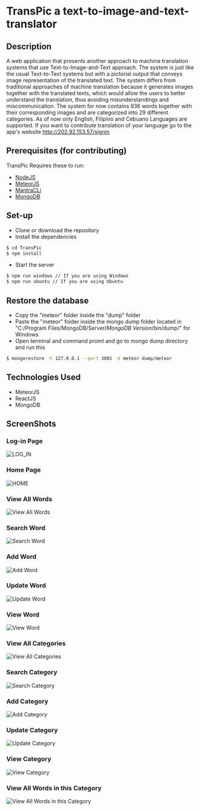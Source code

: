 # TransPic a text-to-image-and-text-translator

## Description
A web application that presents another approach to machine translation systems that use Text-to-Image-and-Text approach. The system is just like the usual Text-to-Text systems but with a pictorial output that conveys image representation of the translated text. The system differs from traditional approaches of machine translation because it generates images together with the translated texts, which would allow the users to better understand the translation, thus avoiding misunderstandings and miscommunication. The system for now contains 936 words together with their corresponding images and are categorized into 29 different categories. As of now only English, Filipino and Cebuano Languages are supported. If you want to contribute translation of your language go to the app's website http://202.92.153.57/signin 

## Prerequisites (for contributing)
TransPic Requires these to run:
  - [NodeJS](https://nodejs.org/en/)
  - [MeteorJS](https://www.meteor.com/)
  - [MantraCLi](https://github.com/mantrajs/mantra-cli)
  - [MongoDB](https://www.mongodb.com/)

## Set-up
  - Clone or download the repository
  - Install the dependencies
  ```sh
  $ cd TransPic
  $ npm install 
  ```
  - Start the server
  ```sh
  $ npm run windows // If you are using Windows
  $ npm run ubuntu // If you are using Ubuntu
  ```
## Restore the database
  - Copy the "meteor" folder inside the "dump" folder
  - Paste the "meteor" folder inside the mongo dump folder located in "C:/Program Files/MongoDB/Server/*MongoDB Version*/bin/dump/" for Windows
  - Open terminal and command promt and go to mongo dump directory and run this
  ```sh
  $ mongorestore -h 127.0.0.1 --port 3001 -d meteor dump/meteor
  ```
  
## Technologies Used
  - MeteorJS
  - ReactJS
  - MongoDB

## ScreenShots
### Log-in Page
![LOG_IN](http://i.imgur.com/oO701vg.png)

### Home Page
![HOME](http://i.imgur.com/wY6CfIy.png)

### View All Words
![View All Words](http://i.imgur.com/znWgBC9.png)

### Search Word
![Search Word](http://i.imgur.com/8Wq7JHU.png)

### Add Word
![Add Word](http://i.imgur.com/7oJzJCH.png)

### Update Word
![Update Word](http://i.imgur.com/fAI0439.png)

### View Word
![View Word](http://i.imgur.com/5mnq66d.png)

### View All Categories
![View All Categories](http://i.imgur.com/qgFHUaJ.png)

### Search Category
![Search Category](http://i.imgur.com/G6zYFAz.png)

### Add Category
![Add Category](http://i.imgur.com/u5p30oB.png)

### Update Category
![Update Category](http://i.imgur.com/G9oDnm1.png)

### View Category
![View Category](http://i.imgur.com/JJrIaN2.png)

### View All Words in this Category
![View All Words in this Category](http://i.imgur.com/Pgo15kZ.png)
